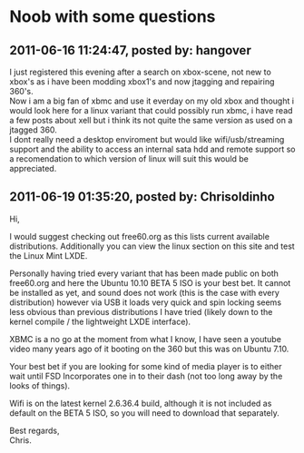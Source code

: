 # Noob with some questions

## 2011-06-16 11:24:47, posted by: hangover

I just registered this evening after a search on xbox-scene, not new to xbox's as i have been modding xbox1's and now jtagging and repairing 360's.  
 Now i am a big fan of xbmc and use it everday on my old xbox and thought i would look here for a linux variant that could possibly run xbmc, i have read a few posts about xell but i think its not quite the same version as used on a jtagged 360.   
 I dont really need a desktop enviroment but would like wifi/usb/streaming support and the ability to access an internal sata hdd and remote support so a recomendation to which version of linux will suit this would be appreciated.

## 2011-06-19 01:35:20, posted by: Chrisoldinho

Hi,  
   
 I would suggest checking out free60.org as this lists current available distributions. Additionally you can view the linux section on this site and test the Linux Mint LXDE.  
   
 Personally having tried every variant that has been made public on both free60.org and here the Ubuntu 10.10 BETA 5 ISO is your best bet. It cannot be installed as yet, and sound does not work (this is the case with every distribution) however via USB it loads very quick and spin locking seems less obvious than previous distributions I have tried (likely down to the kernel compile / the lightweight LXDE interface).  
   
 XBMC is a no go at the moment from what I know, I have seen a youtube video many years ago of it booting on the 360 but this was on Ubuntu 7.10.  
   
 Your best bet if you are looking for some kind of media player is to either wait until FSD Incorporates one in to their dash (not too long away by the looks of things).  
   
 Wifi is on the latest kernel 2.6.36.4 build, although it is not included as default on the BETA 5 ISO, so you will need to download that separately.  
   
 Best regards,  
 Chris.